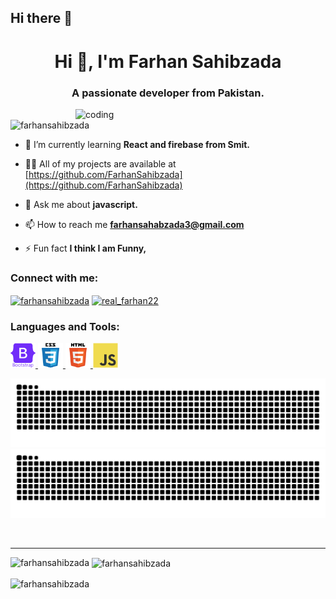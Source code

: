 ## Hi there 👋
<h1 align="center">Hi 👋, I'm Farhan Sahibzada</h1>
<h3 align="center">A passionate developer from Pakistan.</h3>
<img align="right" alt="coding" width="400" src="https://camo.githubusercontent.com/7de37139d0b4c1ce40865e799b446c0e963a3dd8fb68d239707237c40604fa3d/68747470733a2f2f63646e2e6472696262626c652e636f6d2f75736572732f3733303730332f73637265656e73686f74732f363538313234332f6176656e746f2e676966">

<p align="left"> <img src="https://komarev.com/ghpvc/?username=farhansahibzada&label=Profile%20views&color=0e75b6&style=flat" alt="farhansahibzada" /> </p>

- 🌱 I’m currently learning **React and firebase from Smit.**

- 👨‍💻 All of my projects are available at [https://github.com/FarhanSahibzada](https://github.com/FarhanSahibzada)

- 💬 Ask me about **javascript.**

- 📫 How to reach me **farhansahabzada3@gmail.com**

- ⚡ Fun fact **I think I am Funny,**

<h3 align="left">Connect with me:</h3>
<p align="left">
<a href="https://fb.com/farhansahibzada" target="blank"><img align="center" src="https://raw.githubusercontent.com/rahuldkjain/github-profile-readme-generator/master/src/images/icons/Social/facebook.svg" alt="farhansahibzada" height="30" width="40" /></a>
<a href="https://instagram.com/real_farhan22" target="blank"><img align="center" src="https://raw.githubusercontent.com/rahuldkjain/github-profile-readme-generator/master/src/images/icons/Social/instagram.svg" alt="real_farhan22" height="30" width="40" /></a>
</p>

<h3 align="left">Languages and Tools:</h3>
<p align="left"> <a href="https://getbootstrap.com" target="_blank" rel="noreferrer"> <img src="https://raw.githubusercontent.com/devicons/devicon/master/icons/bootstrap/bootstrap-plain-wordmark.svg" alt="bootstrap" width="40" height="40"/> </a> <a href="https://www.w3schools.com/css/" target="_blank" rel="noreferrer"> <img src="https://raw.githubusercontent.com/devicons/devicon/master/icons/css3/css3-original-wordmark.svg" alt="css3" width="40" height="40"/> </a> <a href="https://www.w3.org/html/" target="_blank" rel="noreferrer"> <img src="https://raw.githubusercontent.com/devicons/devicon/master/icons/html5/html5-original-wordmark.svg" alt="html5" width="40" height="40"/> </a> <a href="https://developer.mozilla.org/en-US/docs/Web/JavaScript" target="_blank" rel="noreferrer"> <img src="https://raw.githubusercontent.com/devicons/devicon/master/icons/javascript/javascript-original.svg" alt="javascript" width="40" height="40"/> </a> </p>

![github contribution grid snake animation](https://raw.githubusercontent.com/shahradelahi/shahradelahi/output/github-contribution-grid-snake-dark.svg#gh-dark-mode-only)
![github contribution grid snake animation](https://raw.githubusercontent.com/shahradelahi/shahradelahi/output/github-contribution-grid-snake.svg#gh-light-mode-only)

<br/><hr/>

<p><img align="left" src="https://github-readme-stats.vercel.app/api/top-langs?username=farhansahibzada&show_icons=true&locale=en&layout=compact" alt="farhansahibzada" /></p>

<p>&nbsp;<img align="center" src="https://github-readme-stats.vercel.app/api?username=farhansahibzada&show_icons=true&locale=en" alt="farhansahibzada" /></p>

<p><img align="center" src="https://github-readme-streak-stats.herokuapp.com/?user=farhansahibzada&" alt="farhansahibzada" /></p>

